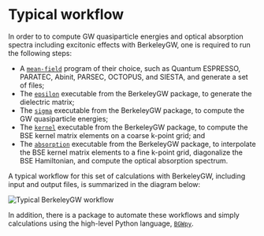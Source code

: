 # Typical workflow

In order to to compute GW quasiparticle energies and optical absorption spectra
including excitonic effects with BerkeleyGW, one is required to run the
following steps:

 - A [`mean-field`](meanfield.md) program of their choice, such as Quantum ESPRESSO, PARATEC,
   Abinit, PARSEC, OCTOPUS, and SIESTA, and generate a set of files;
 - The [`epsilon`](epsilon-overview.md) executable from the BerkeleyGW package, to
   generate the dielectric matrix;
 - The [`sigma`](sigma-overview.md) executable from the BerkeleyGW package, to
   compute the GW quasiparticle energies;
 - The [`kernel`](kernel-overview.md) executable from the BerkeleyGW package, to
   compute the BSE kernel matrix elements on a coarse k-point grid; and
 - The [`absorption`](absorption-overview.md) executable from the BerkeleyGW
   package, to interpolate the BSE kernel matrix elements to a fine k-point
   grid, diagonalize the BSE Hamiltonian, and compute the optical absorption
   spectrum.

A typical workflow for this set of calculations with BerkeleyGW, including
input and output files, is summarized in the diagram below:

![Typical BerkeleyGW workflow](BerkeleyGW-workflow.svg "Typical BerkeleyGW workflow")

In addition, there is a package to automate these workflows and simply
calculations using the high-level Python language,
[`BGWpy`](https://github.com/BerkeleyGW/BGWpy).
